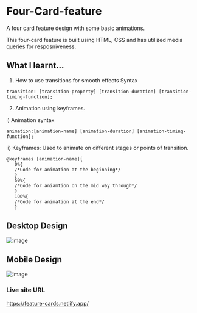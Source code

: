 # Four-Card-feature
A four card feature design with some basic animations.

This four-card feature is built using HTML, CSS and has utilized media queries for resposniveness.

## What I learnt...
1) How to use transitions for smooth effects
Syntax
```
transition: [transition-property] [transition-duration] [transition-timing-function];
```
2) Animation using keyframes.

  i) Animation syntax
  ```
  animation:[animation-name] [animation-duration] [animation-timing-function];
  ```
  ii) Keyframes:  Used to animate on different stages or points of transition.
  ```
  @keyframes [animation-name]{
     0%{
     /*Code for animation at the beginning*/
     }
     50%{
     /*Code for aniamtion on the mid way through*/
     }
     100%{
     /*Code for animation at the end*/
     }
   ```
## Desktop Design
![image](https://user-images.githubusercontent.com/78952955/141609874-5c649780-26c3-4a0f-b5e1-fa6380174b68.png)

## Mobile Design
![image](https://user-images.githubusercontent.com/78952955/141609926-44249652-19fe-4dee-992b-411cf30f12b1.png)

### Live site URL
https://feature-cards.netlify.app/
